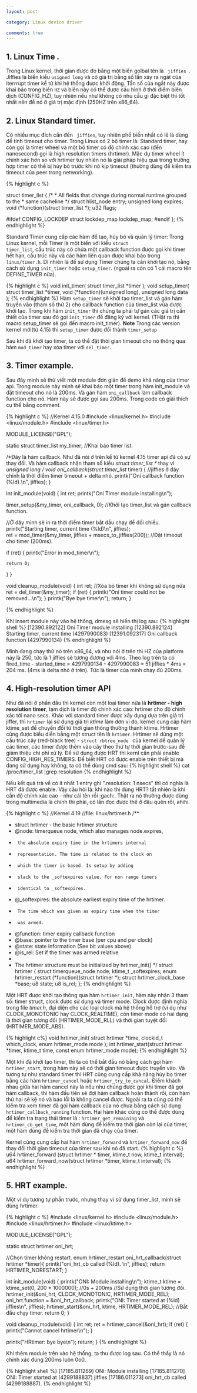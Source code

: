 ```yaml
---
layout: post

category: Linux device driver

comments: true
---
```


## 1. Linux Time .
Trong Linux kernel, thời gian được đo bằng một biến golbal tên là <code> jiffies </code>. Jiffies là biến kiểu <code>usigned long</code> và có giá trị bằng số lần xảy ra ngát của iterrrupt timer kể từ khi hệ thống được khởi động. Tần số của ngắt này được khai báo trong biến <code>HZ</code> và biến này có thể được cấu hình ở thời điểm biên dịch (CONFIG_HZ), tuy nhiên nếu như không có nhu cầu gì đặc biệt thì tốt nhất nên để nó ở giá trị mặc định (250HZ trên x86_64).

## 2. Linux Standard timer.
Có nhiều mục đích cần đến <code> jiffies</code>, tuy nhiên phổ biến nhất có lẽ là dùng để tính timeout cho timer.
Trong Linux có 2 bộ timer là: Standard timer, hay còn gọi là timer wheel và một bộ timer có độ chính xác cao (đến nanosecond) gọi là high resolution timers (hrtimer). Mặc dụ timer wheel ít chính xác hơn so với hrtimer tuy nhiên nó là giải pháp hiệu quả trong trường hợp timer có thể bị hủy bỏ trước khi nó kịp timeout (thường dùng để kiểm tra timeout của peer trong networking).

{% highlight c %}

struct timer_list {
	/*
	 * All fields that change during normal runtime grouped to the
	 * same cacheline
	 */
	struct hlist_node	entry;
	unsigned long		expires;
	void			(*function)(struct timer_list *);
	u32			flags;

#ifdef CONFIG_LOCKDEP
	struct lockdep_map	lockdep_map;
#endif
};
{% endhighlight %}

Standard Timer cung cấp các hàm để tạo, hủy bỏ và quản lý timer:
Trong Linux kernel, mỗi Timer là một biến với kiểu <code>struct timer_list</code>, cấu trúc này có chứa một callback function được gọi khi timer hết hạn, cấu trúc này và các hàm liên quan được khai báo trong <code>linux/timer.h</code>. Dĩ nhiên là để sử dụng Timer chúng ta cần khởi tạo nó, bằng cách sử dụng <code>init_timer</code> hoặc <code>setup_timer</code>.
(ngoài ra còn có 1 cái macro tên DEFINE_TIMER nữa).

{% highlight c %}
void init_timer( struct timer_list *timer );
void setup_timer( struct timer_list *timer, 
                     void (*function)(unsigned long), unsigned long data );
{% endhighlight %}
Hàm <code>setup_timer</code> sẽ khởi tạo timer_list và gán hàm truyền vào (tham số thứ 2) cho callback function của timer_líst vừa được khởi tạo. Trong khi hàm <code>init_timer</code> thì chúng ta phải tự gán các giá trị cần thiết của timer sau đó gọi <code>init_timer</code> để đăng ký với kernel. (THật ra thì macro setup_timer sẽ gọi đến macro init_timer).
<b>Note</b> Trong các version kernel mới(từ 4.15) thì <code>setup_timer</code> được đổi thành <code>timer_setup</code>

Sau khi đã khởi tạo timer, ta có thể đặt thời gian timeout cho nó thông qua hàm <code>mod_timer</code> hay xóa timer với <code>del_timer</code>.

## 3. Timer example.

Sau đây mình sẽ thử viết một module đơn giản để demo khả năng của timer api. Trong module này mình sẽ khai báo một timer trong hàm init_module và đặt timeout cho nó là 200ms.
Và gán hàm <code>oni_callback</code> làm callback function cho nó. Hàm này sẽ được gọi sau 200ms. Trong code có giải thích cụ thể bằng comment.

{% highlight c %}
//Kernel 4.15.0
#include <linux/kernel.h>
#include <linux/module.h>
#include <linux/timer.h>

MODULE_LICENSE("GPL");

static struct timer_list my_timer;					//Khai báo timer list.

/*Đây là hàm callback. Như đã nói ở trên
kể tử kernel 4.15 timer api đã có sự thay đổi. Và hàm callback nhận tham
số kiểu <i>struct timer_list *</i> thay vì <i>unsigned long</i>
*/
void oni_callback(struct timer_list* timer) {
	//jiffies ở đây chính là thời điểm timer timeout + delta nhỏ.
  printk("Oni callback function (%ld).\n", jiffies); 
}

int init_module(void) {
  int ret;
  printk("Oni Timer module installing\n");
  
  timer_setup(&my_timer, oni_callback, 0);						//Khởi tạo timer_list và gán callback function.

  //Ở đây mình sẽ in ra thời điểm timer bắt đầu chạy để đối chiếu.
  printk("Starting timer, current time (%ld)\n", jiffies);	
  ret = mod_timer(&my_timer, jiffies + msecs_to_jiffies(200));	//Đặt timeout cho timer (200ms).
  
  if (ret) {
    printk("Error in mod_timer\n");

    return 0;
  }
}

void cleanup_module(void) {
  int ret;
  //Xóa bỏ timer khi không sử dụng nữa
  ret = del_timer(&my_timer);
  if (ret) {
    printk("Oni timer could not be removed...\n");
  }
  printk("Bye bye timer\n");
  return;
}

{% endhighlight %}

Khi insert module này vào hệ thống, dmesg sẽ hiển thị log sau:
{% highlight shell %}
[12390.892122] Oni Timer module installing
[12390.892124] Starting timer, current time (4297990083)
[12391.092317] Oni callback function (4297990134)
{% endhighlight %}

Mình đang chạy thử nó trên x86_64, và như nói ở trên thì HZ của platform này là 250, tức là 1 jiffies sẽ tương đương với 4ms.
Theo log trên ta có fired_time - started_time = 4297990134 - 4297990083 = 51 jiffies * 4ms = 204 ms. (4ms là delta nhỏ ở trên). Tức là timer của mình chạy đủ 200ms. 

## 4. High-resolution timer API
Như đã nói ở phần đầu thì kernel còn một loại timer nữa là <b>hrtimer - high resolution timer</b>, tạm dịch là timer độ chính xác cao: hrtimer cho độ chính xác tới nano secs. Khác với standard timer được xây dụng dựa trên giá trị jiffer, thì <code>hrtimer</code> lại sử dụng giá trị <i>ktime</i> làm đơn vị đo, kernel cung cấp hàm ktime_set để chuyển đổi từ thời gian thông thường thành ktime. Hrtimer cũng được biểu diễn bằng một struct tên là <code>hrtimer</code>.
Hrtimer sẽ dùng một cấu trúc cây (red-black tree) - <code>struct rbtree_node </code> của kernel để quản lý các timer, các timer được thêm vào cây theo thứ tự thời gian trước-sau để giảm thiệu chi phí xử lý. 
Để sử dụng được HRT thì kernl cần phải enable CONFIG_HIGH_RES_TIMERS. Để biết HRT có được enable trên thiết bị mà đang sử dụng hay không, ta có thể dùng cmd sau:
{% highlight shell %}
cat /proc/timer_list |grep resolution
{% endhighlight %}

Nếu kết quả trả về có ít nhất 1 entry ghi ".resolution: 1 nsecs" thì có nghĩa là HRT đã được enable. Vậy câu hỏi là: khi nào thì dùng HRT? tất nhiên là khi cần độ chính xác cao - như cái tên rồi :gach:. Thật ra nó thường được dùng trong multimedia là chính thì phải, có lần đọc được thế ở đâu quên rồi, ahihi.

{% highlight c %}
//Kernel 4.19
//file: linux/hrtimer.h 
/**
 * struct hrtimer - the basic hrtimer structure
 * @node:	timerqueue node, which also manages node.expires,
 *		the absolute expiry time in the hrtimers internal
 *		representation. The time is related to the clock on
 *		which the timer is based. Is setup by adding
 *		slack to the _softexpires value. For non range timers
 *		identical to _softexpires.
 * @_softexpires: the absolute earliest expiry time of the hrtimer.
 *		The time which was given as expiry time when the timer
 *		was armed.
 * @function:	timer expiry callback function
 * @base:	pointer to the timer base (per cpu and per clock)
 * @state:	state information (See bit values above)
 * @is_rel:	Set if the timer was armed relative
 *
 * The hrtimer structure must be initialized by hrtimer_init()
 */
struct hrtimer {
	struct timerqueue_node		node;
	ktime_t				_softexpires;
	enum hrtimer_restart		(*function)(struct hrtimer *);
	struct hrtimer_clock_base	*base;
	u8				state;
	u8				is_rel;
};
{% endhighlight %}

Một HRT được khởi tạo thông qua hàm <code>hrtimer_init</code>, hàm này nhận 3 tham số: timer struct, clock được sử dụng và timer mode. Clock được định nghĩa trong file <i>timer.h</i>, đại diện cho các loại clock mà hệ thống hỗ trợ (ví dụ như CLOCK_MONOTONIC hay CLOCK_REALTIME), còn timer mode có hai dạng là thời gian tương đối (HRTIMER_MODE_RLL) và thời gian tuyệt đối (HRTIMER_MODE_ABS).

{% highlight c%}
void hrtimer_init( struct hrtimer *time, clockid_t which_clock, 
            enum hrtimer_mode mode );
int hrtimer_start(struct hrtimer *timer, ktime_t time, const 
            enum hrtimer_mode mode);
{% endhighlight %}

Một khi đã khởi tạo timer, thì ta có thể bắt đầu nó bằng cách gọi hàm <code>hrtimer_start</code>, trong hàm này sẽ có thời gian timeout được truyền vào. Và tương tự như standard timer thì HRT cũng cung cấp khả năng hủy bọ timer bằng các hàm <code>hrtimer_cancel</code> hoặc <code>hrtimer_try_to_cancal</code>. Điểm khách nhau giữa hai hàm cancel này là nếu như chúng được gọi khi timer đã gọi hàm callback, thì hàm đầu tiên sẽ đợi hàm callback hoàn thành rồi, còn hàm thứ hai sẽ kệ nó và báo lỗi là không cancel được. 
Ngoài ra ta cũng có thể kiểm tra xem timer đã gọi hàm callback của nó chưa bằng cách sử dụng <code>hrtimer_callback_running</code> function. Hai hàm khác cũng có thể được dùng để kiểm tra trạng thái timer là : <code>hrtimer_get_remaining</code> và <code>hrtimer_cb_get_time</code>, một hàm dùng để kiểm tra thời gian còn lại của timer, một hàm dùng để kiểm tra thời gian đã chạy của timer.

Kernel cũng cung cấp hai hàm <code>hrtimer_forward</code> và <code>hrtimer_forward_now</code> để thay đổi thời gian timeout của timer sau khi nó đã start.
{% highlight c %}
u64 hrtimer_forward (struct hrtimer * timer, ktime_t now, ktime_t interval);
u64 hrtimer_forward_now(struct hrtimer *timer, ktime_t interval);
{% endhighlight %}

## 5. HRT example.
Một ví dụ tương tự phần trước, nhưng thay vì sử dụng timer_list, mình sẽ dùng hrtimer. 

{% highlight c %}
#include <linux/kernel.h>
#include <linux/module.h>
#include <linux/hrtimer.h>
#include <linux/ktime.h>

MODULE_LICENSE("GPL");

static struct hrtimer oni_hrt;

//Chọn timer không restart.
enum hrtimer_restart oni_hrt_callback(struct hrtimer *timer){
  printk("oni_hrt_cb called (%ld). \n", jiffies);
  return HRTIMER_NORESTART;
}

int init_module(void) {
  printk("ONI: Module installing\n");
  ktime_t ktime = ktime_set(0, 200 * 1000000); //0s + 200ms
  //Sử dụng thời gian tương đối.
  hrtimer_init(&oni_hrt, CLOCK_MONOTONIC, HRTIMER_MODE_REL);
  oni_hrt.function = &oni_hrt_callback;
  printk("ONI: Timer started at (%ld) jiffies\n", jiffies);
  hrtimer_start(&oni_hrt, ktime, HRTIMER_MODE_REL); //Bắt đầu chạy timer.
  return 0;
}

void cleanup_module(void) {
  int ret;
  ret = hrtimer_cancel(&oni_hrt);
  if (ret) {
    printk("Cannot cancel hrtimer\n");
  }

  printk("HRtimer: bye bye\n");
  return;
}
{% endhighlight %}

Khi thêm module trên vào hệ thống, ta thu được log sau. Có thể thấy là nó chính xác đúng 200ms luôn 0o0.

{% highlight shell %}
[17185.811269] ONI: Module installing
[17185.811270] ONI: Timer started at (4299188837) jiffies
[17186.011273] oni_hrt_cb called (4299188887). 
{% endhighlight %}